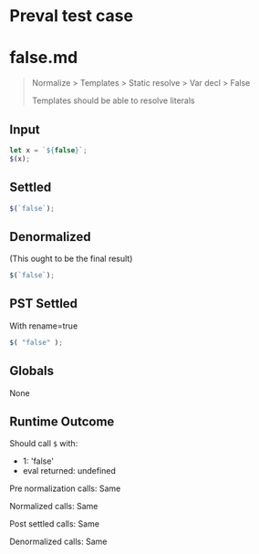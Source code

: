 # Preval test case

# false.md

> Normalize > Templates > Static resolve > Var decl > False
>
> Templates should be able to resolve literals

## Input

`````js filename=intro
let x = `${false}`;
$(x);
`````


## Settled


`````js filename=intro
$(`false`);
`````


## Denormalized
(This ought to be the final result)

`````js filename=intro
$(`false`);
`````


## PST Settled
With rename=true

`````js filename=intro
$( "false" );
`````


## Globals


None


## Runtime Outcome


Should call `$` with:
 - 1: 'false'
 - eval returned: undefined

Pre normalization calls: Same

Normalized calls: Same

Post settled calls: Same

Denormalized calls: Same
